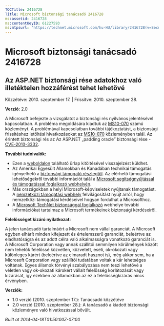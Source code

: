 ```yaml
---
TOCTitle: 2416728
Title: Microsoft biztonsági tanácsadó 2416728
ms:assetid: 2416728
ms:contentKeyID: 61227593
ms:mtpsurl: 'https://technet.microsoft.com/hu-HU/library/2416728(v=Security.10)'
---
```




Microsoft biztonsági tanácsadó 2416728
======================================

Az ASP.NET biztonsági rése adatokhoz való illetéktelen hozzáférést tehet lehetővé
---------------------------------------------------------------------------------

Közzétéve: 2010. szeptember 17. | Frissítve: 2010. szeptember 28.

**Verzió:** 2.0

A Microsoft befejezte a vizsgálatot a biztonsági rés nyilvános jelentésével kapcsolatban. A probléma megoldására kiadtuk az [MS10-070](http://go.microsoft.com/fwlink/?linkid=202409) számú közleményt. A problémával kapcsolatban további tájékoztatást, a biztonsági frissítéshez letöltési hivatkozásokat az [MS10-070](http://go.microsoft.com/fwlink/?linkid=202409) közleményben talál. Az érintett biztonsági rés az Az ASP.NET „padding oracle” biztonsági rése - [CVE-2010-3332](http://www.cve.mitre.org/cgi-bin/cvename.cgi?name=cve-2010-3332).

**További tudnivalók:**

-   Ezen a [weboldalon](https://support.microsoft.com/common/survey.aspx?scid=sw;en;1257&amp;showpage=1&amp;ws=technet&amp;sd=tech) található űrlap kitöltésével visszajelzést küldhet.
-   Az Amerikai Egyesült Államokban és Kanadában technikai támogatás igényelhető a [biztonsági támogató részlegtől](http://go.microsoft.com/fwlink/?linkid=21131). Az elérhető támogatási lehetőségekről további információt talál a [Microsoft segítségnyújtással és támogatással foglalkozó webhelyén](http://support.microsoft.com).
-   Más országokban a helyi Microsoft-képviseletek nyújtanak támogatást. A [nemzetközi támogatási webhely](http://go.microsoft.com/fwlink/?linkid=21155) felvilágosítást nyújt arról, hogy nemzetközi támogatási kérdéseivel hogyan fordulhat a Microsofthoz.
-   A [Microsoft TechNet biztonsággal foglalkozó](http://go.microsoft.com/fwlink/?linkid=21132) webhelye további információkat tartalmaz a Microsoft termékeinek biztonsági kérdéseiről.

**Felelősséget kizáró nyilatkozat:**

A jelen tanácsadó tartalmáért a Microsoft nem vállal garanciát. A Microsoft egyben elhárít minden kifejezett és értelemszerű garanciát, beleértve az eladhatóságra és az adott célra való alkalmasságra vonatkozó garanciát is. A Microsoft Corporation vagy annak szállítói semmilyen körülmények között nem tehetők felelőssé közvetlen, közvetett, eseti, ok-okozati vagy különleges kárért (beleértve az elmaradt hasznot is), még akkor sem, ha a Microsoft Corporation vagy szállítói tudatában voltak a kár lehetséges voltának. Egyes államok törvényi szabályozása nem teszi lehetővé a véletlen vagy ok-okozati károkért vállalt felelősség korlátozását vagy kizárását, így ezekben az államokban az ez a felelősségkizárás nincs érvényben.

**Verziók:**

-   1.0 verzió (2010. szeptember 17.): Tanácsadó közzétéve
-   2.0 verzió (2010. szeptember 28.): A tanácsadó a kiadott biztonsági közleményre való hivatkozással bővült.

*Built at 2014-04-18T01:50:00Z-07:00*

